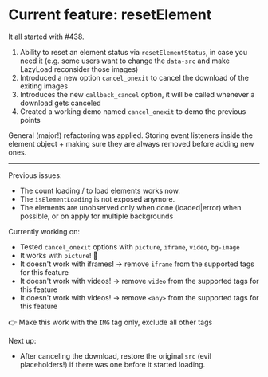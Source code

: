 # Current feature: resetElement

It all started with #438.

1. Ability to reset an element status via `resetElementStatus`, in case you need it
   (e.g. some users want to change the `data-src` and make LazyLoad reconsider those images)
2. Introduced a new option `cancel_onexit` to cancel the download of the exiting images
3. Introduces the new `callback_cancel` option, it will be called whenever a download gets canceled
4. Created a working demo named `cancel_onexit` to demo the previous points

General (major!) refactoring was applied.
Storing event listeners inside the element object + making sure they are always removed before adding new ones.

---

Previous issues:

- The count loading / to load elements works now.
- The `isElementLoading` is not exposed anymore.
- The elements are unobserved only when done (loaded|error) when possible, or on apply for multiple backgrounds

Currently working on:

- Tested  `cancel_onexit` options with `picture`, `iframe`, `video`, `bg-image`
- It works with `picture`! 🎉
- It doesn't work with iframes! -> remove `iframe` from the supported tags for this feature 
- It doesn't work with videos! -> remove `video` from the supported tags for this feature 
- It doesn't work with videos! -> remove `<any>` from the supported tags for this feature 

👉 Make this work with the `IMG` tag only, exclude all other tags

Next up:

- After canceling the download, restore the original `src` (evil placeholders!) if there was one before it started loading.
